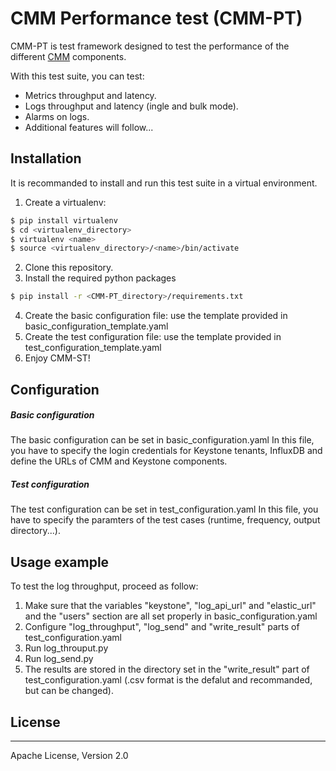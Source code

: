 # CMM Performance test (CMM-PT)

CMM-PT is test framework designed to test the performance of the different [CMM] components.

With this test suite, you can test:
* Metrics throughput and latency.
* Logs throughput and latency (ingle and bulk mode).
* Alarms on logs.
* Additional features will follow...

## Installation
It is recommanded to install and run this test suite in a virtual environment.

1. Create a virtualenv:
```sh
$ pip install virtualenv
$ cd <virtualenv_directory>
$ virtualenv <name>
$ source <virtualenv_directory>/<name>/bin/activate
```
2. Clone this repository.
3. Install the required python packages
```sh
$ pip install -r <CMM-PT_directory>/requirements.txt
```
4. Create the basic configuration file: use the template provided in basic_configuration_template.yaml
5. Create the test configuration file: use the template provided in test_configuration_template.yaml
6. Enjoy CMM-ST!

## Configuration

##### Basic configuration

The basic  configuration can be set in basic_configuration.yaml
In this file, you have to specify the login credentials for Keystone tenants, InfluxDB and define the URLs of CMM and Keystone components.

##### Test configuration

The test configuration can be set in test_configuration.yaml
In this file, you have to specify the paramters of the test cases (runtime, frequency, output directory...).

## Usage example

To test the log throughput, proceed as follow:
1. Make sure that the variables "keystone", "log_api_url" and "elastic_url" and the "users" section are all set properly in basic_configuration.yaml
2. Configure "log_throughput", "log_send" and "write_result" parts of test_configuration.yaml
3. Run log_throuput.py
4. Run log_send.py
5. The results are stored in the directory set in the "write_result" part of test_configuration.yaml (.csv format is the defalut and recommanded, but can be changed).

## License
----
Apache License, Version 2.0


[CMM]: <http://www.fujitsu.com/global/products/software/infrastructure-software/cloud-management-software/cloud-monitoring-manager/>
